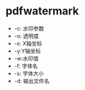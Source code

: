 # pdfwatermark

- -c: 水印参数
- -o: 透明度
- -x: X轴坐标
- -y:Y轴坐标
- -w:水印值
- -f: 字体名
- -s: 字体大小
- -d: 输出文件名
